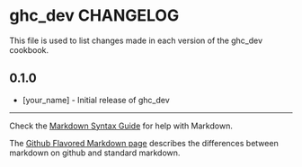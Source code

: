 ghc_dev CHANGELOG
=================

This file is used to list changes made in each version of the ghc_dev cookbook.

0.1.0
-----
- [your_name] - Initial release of ghc_dev

- - -
Check the [Markdown Syntax Guide](http://daringfireball.net/projects/markdown/syntax) for help with Markdown.

The [Github Flavored Markdown page](http://github.github.com/github-flavored-markdown/) describes the differences between markdown on github and standard markdown.

